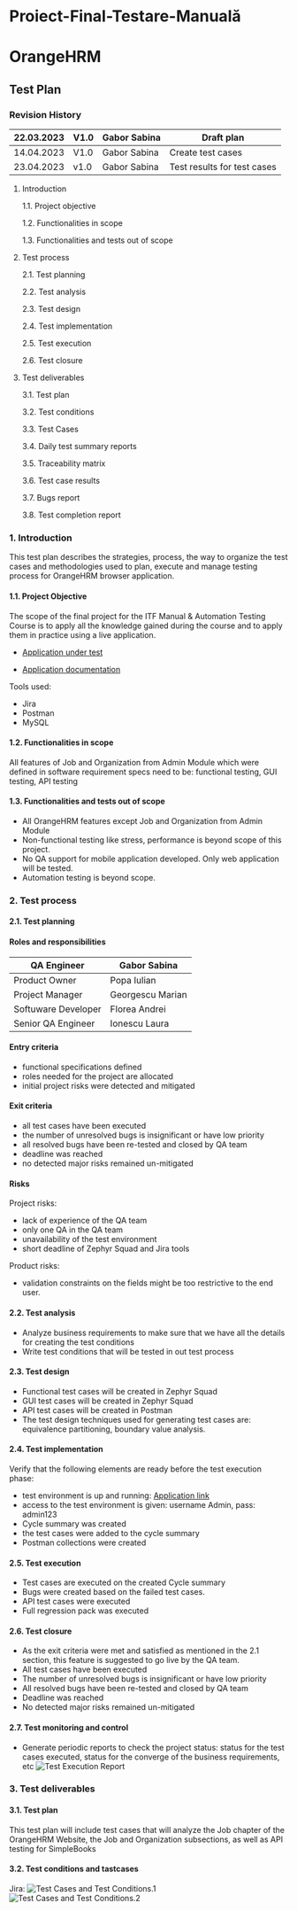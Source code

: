 # Proiect-Final-Testare-Manuală
# OrangeHRM
## Test Plan

### Revision History
| 22.03.2023 | V1.0    | Gabor Sabina    |  Draft plan |
| --- | --- | --- | --- |
| 14.04.2023 | V1.0   | Gabor Sabina   | Create test cases |
| 23.04.2023 | v1.0| Gabor Sabina | Test results for test cases |

1. Introduction

   1.1. Project objective
 
   1.2. Functionalities in scope

   1.3. Functionalities and tests out of scope

2.	Test process

    2.1.	Test planning
  
    2.2. Test analysis
  
    2.3. Test design
  
    2.4.	Test implementation
   
    2.5. Test execution
   
    2.6. Test closure

3.	Test deliverables

    3.1. Test plan
   
    3.2. Test conditions
   
    3.3. Test Cases
   
    3.4.	Daily test summary reports
   
    3.5.	Traceability matrix
   
    3.6. Test case results
   
    3.7. Bugs report
   
    3.8. Test completion report
 
 
 ### 1. Introduction 
 
 This test plan describes the strategies, process, the way to organize the test cases and methodologies used to plan, execute and manage testing process for OrangeHRM browser application.

#### 1.1. Project Objective

The scope of the final project for the ITF Manual & Automation Testing Course is to apply all the knowledge gained during the course and to apply them in practice using a live application.

- [Application under test](https://opensource-demo.orangehrmlive.com/web/index.php/auth/login )

- [Application documentation](https://www.orangehrm.com/assets/Files/Complete-Administrative-User-Guide.pdf?url=/Files/Complete-Administrative-User-Guide.pdf  )

Tools used:

- Jira
- Postman
- MySQL

#### 1.2. Functionalities in scope

All features of Job and Organization from Admin Module which were defined in software requirement specs need to be: functional testing, GUI testing, API testing  

#### 1.3. Functionalities and tests out of scope

- All OrangeHRM features except Job and Organization from Admin Module
- Non-functional testing like stress, performance is beyond scope of this project.
- No QA support for mobile application developed. Only web application will be tested.
- Automation testing is beyond scope.


### 2. Test process

#### 2.1. Test planning

#### Roles and responsibilities

| QA Engineer  | Gabor Sabina |
| ------------- | ------------- |
| Product Owner  | Popa Iulian  |
| Project Manager  | Georgescu Marian  |
| Softuware Developer | Florea Andrei  |
| Senior QA Engineer | Ionescu Laura  |

#### Entry criteria
- functional specifications defined 
- roles needed for the project are allocated 
- initial project risks were detected and mitigated 

#### Exit criteria
- all test cases have been executed 
-	the number of unresolved bugs is insignificant or have low priority 
-	all resolved bugs have been re-tested and closed by QA team 
-	deadline was reached 
-	no detected major risks remained un-mitigated 

#### Risks
Project risks:
-	lack of experience of the QA team 
-	only one QA in the QA team 
-	unavailability of the test environment 
-	short deadline of Zephyr Squad and Jira tools 

Product risks: 
- validation constraints on the fields might be too restrictive to the end user.

#### 2.2. Test analysis 
-	Analyze business requirements to make sure that we have all the details for creating the test conditions 
-	Write test conditions that will be tested in out test process

#### 2.3. Test design
-	Functional test cases will be created in Zephyr Squad 
-	GUI test cases will be created in Zephyr Squad
-	API test cases will be created in Postman 
-	The test design techniques used for generating test cases are: equivalence partitioning, boundary value analysis. 

#### 2.4. Test implementation
Verify that the following elements are ready before the test execution phase: 
-	test environment is up and running: [Application link](https://opensource-demo.orangehrmlive.com/web/index.php/auth/login)
-	access to the test environment is given: username Admin, pass: admin123
-	Cycle summary was created 
-	the test cases were added to the cycle summary 
-	Postman collections were created 

#### 2.5. Test execution
-	Test cases are executed on the created Cycle summary 
-	Bugs were created based on the failed test cases. 
-	API test cases were executed 
-	Full regression pack was executed 

#### 2.6. Test closure
-	As the exit criteria were met and satisfied as mentioned in the 2.1 section, this feature is suggested to go live by the QA team. 
-	All test cases have been executed 
-	The number of unresolved bugs is insignificant or have low priority 
-	All resolved bugs have been re-tested and closed by QA team 
-	Deadline was reached 
-	No detected major risks remained un-mitigated 

#### 2.7. Test monitoring and control
-	Generate periodic reports to check the project status: status for the test cases executed, status for the converge of the business requirements, etc 
   ![Test Execution Report](https://github.com/SabinaGabor/Proiect-Final-TM/blob/main/Test%20Execution%20Report.png)

### 3.	Test deliverables

#### 3.1.  Test plan
This test plan will include test cases that will analyze the Job chapter of the OrangeHRM Website, the Job and Organization subsections, as well as API testing for SimpleBooks

#### 3.2.  Test conditions and tastcases
Jira:
![Test Cases and Test Conditions.1](https://github.com/SabinaGabor/Proiect-Final-TM/blob/main/Test%20Cases%20and%20Test%20Conditions.1.png)
![Test Cases and Test Conditions.2](https://github.com/SabinaGabor/Proiect-Final-TM/blob/main/Test%20Cases%20and%20Test%20Conditions.2.png)





